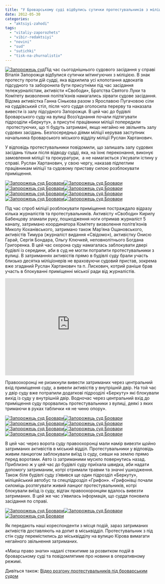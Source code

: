 ```yaml
---
title: "У Броварському суді відбулись сутички протестувальників з міліцією. У постраждалих переломи, травми отримали журналісти."
date: 2012-05-30
categories: 
  - "aktsiyi-zahodi"
tags: 
  - "vitaliy-zaporozhets"
  - "vibir-redaktsiyi"
  - "novini"
  - "sud"
  - "sutichki"
  - "tisk-na-zhurnalistiv"
---
```


[![](https://mpz.brovary.org/wp-content/uploads/2012/05/DSC_9239.jpg "Запорожець суд")](https://mpz.brovary.org/wp-content/uploads/2012/05/DSC_9239.jpg)Під час сьогоднішнього судового засідання у справі Віталія Запорожця відбулися сутички мітингуючих з міліцією. В знак протесту проти дій судді, яка відхилила усі клопотання адвокатів підсудного та заборонила бути присутніми під час засідання тележурналістам, активісти «Свободи», Братства Святого Луки та Комітету визволення політв’язнів намагались зірвати судове засідання. Відома активістка Ганна Сінькова разом з Ярославою Пугачовою сіли на суддівський стіл, після чого суддя оголосила перерву та наказала вивести із залу підсудного Запорожця. В цей час до будівлі Броварського суду на вулиці Возз’єднання почали підтягувати підрозділи «Беркуту», а присутні працівники міліції попередили  протестуючих, що ті будуть затримані, якщо негайно не звільнять залу судових засідань. Безпосередньо діями міліції керував заступник начальника броварського міського відділу міліції Руслан Хартанович.

У відповідь протестувальники повідомили, що залишать залу судових засідань тільки після відводу судді, яка, на їхнє переконання, виконує замовлення міліції та прокуратури,  а не намагається з’ясувати істину у справі. Руслан Хартанович, у свою чергу, наказав підлеглим працівникам міліції та судовому приставу силою розблокувати приміщення.

[![](https://mpz.brovary.org/wp-content/uploads/2012/05/DSC_9087.jpg "Запорожець суд Бровари")](https://mpz.brovary.org/wp-content/uploads/2012/05/DSC_9087.jpg)[![](https://mpz.brovary.org/wp-content/uploads/2012/05/DSC_9090.jpg "Запорожець суд Бровари")](https://mpz.brovary.org/wp-content/uploads/2012/05/DSC_9090.jpg)[![](https://mpz.brovary.org/wp-content/uploads/2012/05/DSC_9098.jpg "Запорожець суд Бровари")](https://mpz.brovary.org/wp-content/uploads/2012/05/DSC_9098.jpg)[![](https://mpz.brovary.org/wp-content/uploads/2012/05/DSC_9106.jpg "Запорожець суд Бровари")](https://mpz.brovary.org/wp-content/uploads/2012/05/DSC_9106.jpg)[![](https://mpz.brovary.org/wp-content/uploads/2012/05/DSC_9107.jpg "Запорожець суд Бровари")](https://mpz.brovary.org/wp-content/uploads/2012/05/DSC_9107.jpg)[![](https://mpz.brovary.org/wp-content/uploads/2012/05/DSC_9141.jpg "Запорожець суд Бровари")](https://mpz.brovary.org/wp-content/uploads/2012/05/DSC_9141.jpg)[![](https://mpz.brovary.org/wp-content/uploads/2012/05/DSC_9147.jpg "Запорожець суд Бровари")](https://mpz.brovary.org/wp-content/uploads/2012/05/DSC_9147.jpg)[![](https://mpz.brovary.org/wp-content/uploads/2012/05/DSC_9161.jpg "Запорожець суд Бровари")](https://mpz.brovary.org/wp-content/uploads/2012/05/DSC_9161.jpg)

Під час спроб міліції розблокувати приміщення постраждало відразу кілька журналістів та протестувальників. Активісту «Свободи» Кирилу Бабенцову зламали руку, пошкодження ноги отримав журналіст 5 каналу, затримано координатора Комітету визволення політв’язнів Миколу Коханівського, затримано також Мар’яна Ощановського, активістів Тимура (журналіст видання «Свідомо»), активістку Онисю Гарай, Сергія Бондара, Ольгу Ключкей, неповнолітнього Богдана Григоренка. В цей час охорона суду намагалась заблокувати двері будівлі із середини, аби в суд не могли потрапити протестувальники з вулиці. В затриманнях активістів прямо в будівлі суду брали участь близько десятка міліціонерів не враховуючи судовий пристав, зокрема вже згаданий Руслан Хартанович та п. Лискович, котрий раніше брав участь в блокуванні приміщенні міської ради від журналістів.

<iframe width="420" height="315" src="http://www.youtube.com/embed/Qqz_r-djnnw" frameborder="0" allowfullscreen></iframe>

Правоохоронці не ризикнули вивести затриманих через центральний вхід приміщення суду, а вивели активістів у внутрішній двір. На той час у двір суду вже потрапили додаткові підрозділі «Беркуту» які блокували вихід із суду у внутрішній двір. Водночас через центральний вхід до приміщення суду прорвались протестувальники з вулиці, деякі з яких тримаючи в руках таблички «я не чиню опору».

[![](https://mpz.brovary.org/wp-content/uploads/2012/05/DSC_9186.jpg "Запорожець суд Бровари")](https://mpz.brovary.org/wp-content/uploads/2012/05/DSC_9186.jpg)[![](https://mpz.brovary.org/wp-content/uploads/2012/05/DSC_9210.jpg "Запорожець суд Бровари")](https://mpz.brovary.org/wp-content/uploads/2012/05/DSC_9210.jpg)[![](https://mpz.brovary.org/wp-content/uploads/2012/05/DSC_9217.jpg "Запорожець суд Бровари")](https://mpz.brovary.org/wp-content/uploads/2012/05/DSC_9217.jpg)[![](https://mpz.brovary.org/wp-content/uploads/2012/05/DSC_9234.jpg "Запорожець суд Бровари")](https://mpz.brovary.org/wp-content/uploads/2012/05/DSC_9234.jpg)[![](https://mpz.brovary.org/wp-content/uploads/2012/05/DSC_9230.jpg "Запорожець суд Бровари")](https://mpz.brovary.org/wp-content/uploads/2012/05/DSC_9230.jpg)[![](https://mpz.brovary.org/wp-content/uploads/2012/05/DSC_9235.jpg "Запорожець суд Бровари")](https://mpz.brovary.org/wp-content/uploads/2012/05/DSC_9235.jpg)[![](https://mpz.brovary.org/wp-content/uploads/2012/05/DSC_92391.jpg "Запорожець суд Бровари")](https://mpz.brovary.org/wp-content/uploads/2012/05/DSC_92391.jpg)[![](https://mpz.brovary.org/wp-content/uploads/2012/05/DSC_9249.jpg "Запорожець суд Бровари")](https://mpz.brovary.org/wp-content/uploads/2012/05/DSC_9249.jpg)

В цей час через ворота суду правоохоронці мали намір вивезти щойно затриманих активістів в міський відділ. Протестувальники у відповідь живим ланцюгом заблокували виїзд із суду, сивши на землю прямо перед воротами. Авто із затриманими мусило повернутись назад. Приблизно ж у цей час до будівлі суду приїхала швидка, аби надати допомогу затриманим, котрі отримали травми та значні ушкодження. Також біля будівлі суду з’явився ще один підрозділ «Беркуту», міліцейський автобус та спецпідрозділ «Грифон». «Грифонівці почали силоміць розтягувати живий ланцюг протестувальників, котрі блокували виїзд із суду, відтак правоохоронцям вдалось вивезти затриманих. В цей же час з’явилась інформація, що суддя поновила засідання по справі.

[![](https://mpz.brovary.org/wp-content/uploads/2012/05/DSC_9271.jpg "Запорожець суд Бровари")](https://mpz.brovary.org/wp-content/uploads/2012/05/DSC_9271.jpg)[![](https://mpz.brovary.org/wp-content/uploads/2012/05/DSC_9286.jpg "Запорожець суд Бровари")](https://mpz.brovary.org/wp-content/uploads/2012/05/DSC_9286.jpg)[![](https://mpz.brovary.org/wp-content/uploads/2012/05/DSC_9291.jpg "Запорожець суд Бровари")](https://mpz.brovary.org/wp-content/uploads/2012/05/DSC_9291.jpg)

Як передають наші кореспонденти з місця подій, зараз затриманих активістів доставляють на допит в міськвідділ. Протестувальник з під стін суду перемістились до міськвідділу на вулицю Кірова вимагати негайного звільнення затриманих.

«Маєш право знати» надалі стежитиме за розвитком подій в броварському суді та повідомлятиме про новини в оперативному режимі.

Дивіться також: [Відео розгону протестувальників під броварським судом](https://mpz.brovary.org/video-rozgonu-protestuvalnikiv-pid-brovarskim-sudom/ "Відео розгону протестувальників під броварським судом")
